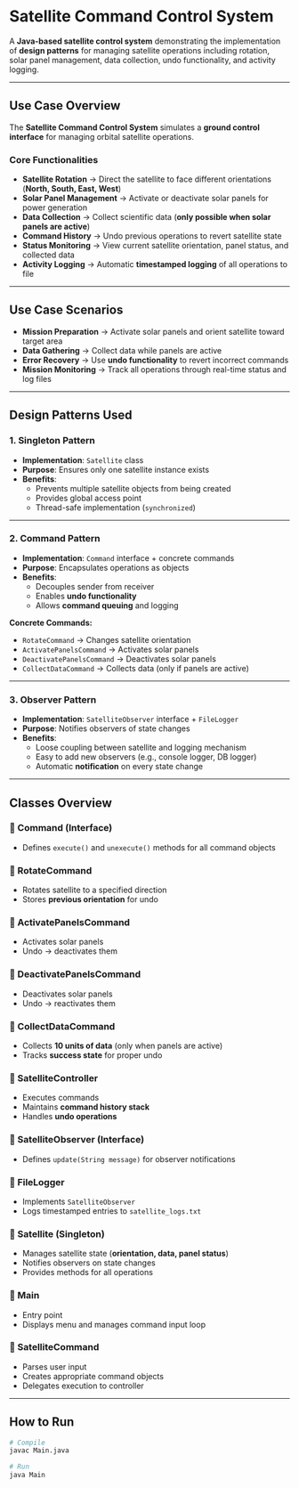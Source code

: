 #  Satellite Command Control System  

A **Java-based satellite control system** demonstrating the implementation of **design patterns** for managing satellite operations including rotation, solar panel management, data collection, undo functionality, and activity logging.  

---

##  Use Case Overview  

The **Satellite Command Control System** simulates a **ground control interface** for managing orbital satellite operations.  

### Core Functionalities  
- **Satellite Rotation** → Direct the satellite to face different orientations (**North, South, East, West**)  
- **Solar Panel Management** → Activate or deactivate solar panels for power generation  
- **Data Collection** → Collect scientific data (**only possible when solar panels are active**)  
- **Command History** → Undo previous operations to revert satellite state  
- **Status Monitoring** → View current satellite orientation, panel status, and collected data  
- **Activity Logging** → Automatic **timestamped logging** of all operations to file  

---

##  Use Case Scenarios  

- **Mission Preparation** → Activate solar panels and orient satellite toward target area  
- **Data Gathering** → Collect data while panels are active  
- **Error Recovery** → Use **undo functionality** to revert incorrect commands  
- **Mission Monitoring** → Track all operations through real-time status and log files  

---

##  Design Patterns Used  

### 1️. Singleton Pattern  
- **Implementation**: `Satellite` class  
- **Purpose**: Ensures only one satellite instance exists  
- **Benefits**:  
  - Prevents multiple satellite objects from being created  
  - Provides global access point  
  - Thread-safe implementation (`synchronized`)  

---

### 2️. Command Pattern  
- **Implementation**: `Command` interface + concrete commands  
- **Purpose**: Encapsulates operations as objects  
- **Benefits**:  
  - Decouples sender from receiver  
  - Enables **undo functionality**  
  - Allows **command queuing** and logging  

**Concrete Commands:**  
- `RotateCommand` → Changes satellite orientation  
- `ActivatePanelsCommand` → Activates solar panels  
- `DeactivatePanelsCommand` → Deactivates solar panels  
- `CollectDataCommand` → Collects data (only if panels are active)  

---

### 3️. Observer Pattern  
- **Implementation**: `SatelliteObserver` interface + `FileLogger`  
- **Purpose**: Notifies observers of state changes  
- **Benefits**:  
  - Loose coupling between satellite and logging mechanism  
  - Easy to add new observers (e.g., console logger, DB logger)  
  - Automatic **notification** on every state change  

---

##  Classes Overview  

### 🔹 Command (Interface)  
- Defines `execute()` and `unexecute()` methods for all command objects  

### 🔹 RotateCommand  
- Rotates satellite to a specified direction  
- Stores **previous orientation** for undo  

### 🔹 ActivatePanelsCommand  
- Activates solar panels  
- Undo → deactivates them  

### 🔹 DeactivatePanelsCommand  
- Deactivates solar panels  
- Undo → reactivates them  

### 🔹 CollectDataCommand  
- Collects **10 units of data** (only when panels are active)  
- Tracks **success state** for proper undo  

### 🔹 SatelliteController  
- Executes commands  
- Maintains **command history stack**  
- Handles **undo operations**  

### 🔹 SatelliteObserver (Interface)  
- Defines `update(String message)` for observer notifications  

### 🔹 FileLogger  
- Implements `SatelliteObserver`  
- Logs timestamped entries to `satellite_logs.txt`  

### 🔹 Satellite (Singleton)  
- Manages satellite state (**orientation, data, panel status**)  
- Notifies observers on state changes  
- Provides methods for all operations  

### 🔹 Main  
- Entry point  
- Displays menu and manages command input loop  

### 🔹 SatelliteCommand  
- Parses user input  
- Creates appropriate command objects  
- Delegates execution to controller  

---

##  How to Run  

```bash
# Compile
javac Main.java

# Run
java Main
